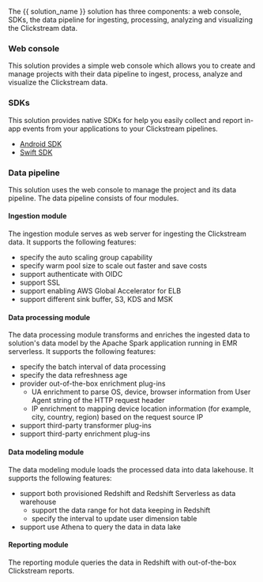 The {{ solution_name }} solution has three components: a web console, SDKs, the data pipeline for ingesting, processing, analyzing and visualizing the Clickstream data.

### Web console

This solution provides a simple web console which allows you to create and manage projects with their data pipeline to ingest, process, analyze and visualize the Clickstream data.

### SDKs

This solution provides native SDKs for help you easily collect and report in-app events from your applications to your Clickstream pipelines.

- [Android SDK][clickstream -andriod]
- [Swift SDK][clickstream-swift]

### Data pipeline

This solution uses the web console to manage the project and its data pipeline. The data pipeline consists of four modules.

#### Ingestion module

The ingestion module serves as web server for ingesting the Clickstream data. It supports the following features:

- specify the auto scaling group capability
- specify warm pool size to scale out faster and save costs
- support authenticate with OIDC
- support SSL
- support enabling AWS Global Accelerator for ELB
- support different sink buffer, S3, KDS and MSK

#### Data processing module

The data processing module transforms and enriches the ingested data to solution's data model by the Apache Spark application running in EMR serverless. It supports the following features:

- specify the batch interval of data processing
- specify the data refreshness age
- provider out-of-the-box enrichment plug-ins
  - UA enrichment to parse OS, device, browser information from User Agent string of the HTTP request header
  - IP enrichment to mapping device location information (for example, city, country, region) based on the request source IP
- support third-party transformer plug-ins
- support third-party enrichment plug-ins

#### Data modeling module

The data modeling module loads the processed data into data lakehouse. It supports the following features:

- support both provisioned Redshift and Redshift Serverless as data warehouse
  - support the data range for hot data keeping in Redshift
  - specify the interval to update user dimension table
- support use Athena to query the data in data lake

#### Reporting module

The reporting module queries the data in Redshift with out-of-the-box Clickstream reports.

[clickstream-swift]: https://github.com/awslabs/clickstream-swift
[clickstream -andriod]: https://github.com/awslabs/clickstream-android
